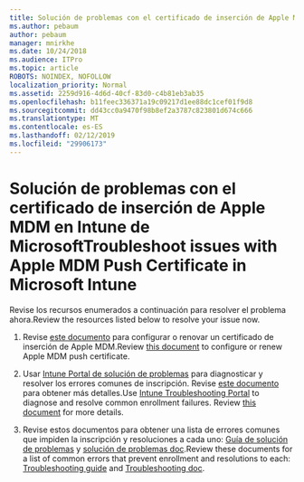 ```yaml
---
title: Solución de problemas con el certificado de inserción de Apple MDM en Intune de Microsoft
ms.author: pebaum
author: pebaum
manager: mnirkhe
ms.date: 10/24/2018
ms.audience: ITPro
ms.topic: article
ROBOTS: NOINDEX, NOFOLLOW
localization_priority: Normal
ms.assetid: 2259d916-4d6d-40cf-83d0-c4b81eb3ab35
ms.openlocfilehash: b11feec336371a19c09217d1ee88dc1cef01f9d8
ms.sourcegitcommit: dd43cc0a9470f98b8ef2a3787c823801d674c666
ms.translationtype: MT
ms.contentlocale: es-ES
ms.lasthandoff: 02/12/2019
ms.locfileid: "29906173"
---
```

# <a name="troubleshoot-issues-with-apple-mdm-push-certificate-in-microsoft-intune"></a><span data-ttu-id="29302-102">Solución de problemas con el certificado de inserción de Apple MDM en Intune de Microsoft</span><span class="sxs-lookup"><span data-stu-id="29302-102">Troubleshoot issues with Apple MDM Push Certificate in Microsoft Intune</span></span>

<span data-ttu-id="29302-103">Revise los recursos enumerados a continuación para resolver el problema ahora.</span><span class="sxs-lookup"><span data-stu-id="29302-103">Review the resources listed below to resolve your issue now.</span></span> 
  
1. <span data-ttu-id="29302-104">Revise [este documento](https://docs.microsoft.com/intune/apple-mdm-push-certificate-get) para configurar o renovar un certificado de inserción de Apple MDM.</span><span class="sxs-lookup"><span data-stu-id="29302-104">Review [this document](https://docs.microsoft.com/intune/apple-mdm-push-certificate-get) to configure or renew Apple MDM push certificate.</span></span> 
    
2. <span data-ttu-id="29302-p101">Usar [Intune Portal de solución de problemas](https://devicemanagement.microsoft.com/#blade/Microsoft_Intune_DeviceSettings/TroubleshootBlade) para diagnosticar y resolver los errores comunes de inscripción. Revise [este documento](https://docs.microsoft.com/intune/help-desk-operators) para obtener más detalles.</span><span class="sxs-lookup"><span data-stu-id="29302-p101">Use [Intune Troubleshooting Portal](https://devicemanagement.microsoft.com/#blade/Microsoft_Intune_DeviceSettings/TroubleshootBlade) to diagnose and resolve common enrollment failures. Review [this document](https://docs.microsoft.com/intune/help-desk-operators) for more details.</span></span> 
    
3. <span data-ttu-id="29302-107">Revise estos documentos para obtener una lista de errores comunes que impiden la inscripción y resoluciones a cada uno: [Guía de solución de problemas](https://support.microsoft.com/help/4039809/troubleshooting-ios-device-enrollment-in-intune) y [solución de problemas doc](https://docs.microsoft.com/intune-classic/troubleshoot/troubleshoot-device-enrollment-in-intune).</span><span class="sxs-lookup"><span data-stu-id="29302-107">Review these documents for a list of common errors that prevent enrollment and resolutions to each: [Troubleshooting guide](https://support.microsoft.com/help/4039809/troubleshooting-ios-device-enrollment-in-intune) and [Troubleshooting doc](https://docs.microsoft.com/intune-classic/troubleshoot/troubleshoot-device-enrollment-in-intune).</span></span>
    

